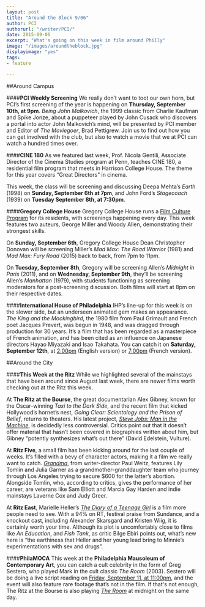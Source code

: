 ```yaml
---
layout: post
title: "Around the Block 9/06"
author: PCI
authorurl: "/writer/PCI/"
date: 2015-09-06
excerpt: "What's going on this week in film around Philly"
image: "/images/aroundtheblock.jpg"
displayimage: "yes"
tags: 
- feature

---
```

##Around Campus

####**PCI Weekly Screening**
We really don’t want to toot our own horn, but PCI’s first screening of the year is happening on **Thursday, September 10th, at 9pm**. *Being John Malkovich*, the 1999 classic from Charlie Kaufman and Spike Jonze, about a puppeteer played by John Cusack who discovers a portal into actor John Malkovich’s mind, will be presented by PCI member and Editor of *The Moviegoer*, Brad Pettigrew. Join us to find out how you can get involved with the club, but also to watch a movie that we at PCI can watch a hundred times over. 


####**CINE 180**
As we featured last week, Prof. Nicola Gentili, Associate Director of the Cinema Studies program at Penn, teaches CINE 180, a residential film program that meets in Harrison College House. The theme for this year covers “Great Directors” in cinema.

This week, the class will be screening and discussing Deepa Mehta’s *Earth* (1998) on **Sunday, September 6th at 7pm**, and John Ford’s *Stagecoach* (1939) on **Tuesday September 8th, at 7:30pm**. 


####**Gregory College House**
Gregory College House runs a [Film Culture Program](http://gregory.house.upenn.edu/film_culture) for its residents, with screenings happening every day. This week features two auteurs, George Miller and Woody Allen, demonstrating their strongest skills. 

On **Sunday, September 6th**, Gregory College House Dean Christopher Donovan will be screening Miller’s *Mad Max: The Road Warrior* (1981) and *Mad Max: Fury Road* (2015) back to back, from 7pm to 11pm. 

On **Tuesday, September 8th**, Gregory will be screening Allen’s *Midnight in Paris* (2011), and on **Wednesday, September 9th**, they’ll be screening Allen’s *Manhattan* (1979), with students functioning as screening moderators for a post-screening discussion. Both films will start at 8pm on their respective dates. 


####**International House of Philadelphia**
IHP’s line-up for this week is on the slower side, but an underseen animated gem makes an appearance. *The King and the Mockingbird*, the 1980 film from Paul Grimault and French poet Jacques Prevert, was begun in 1948, and was dragged through production for 30 years. It’s a film that has been regarded as a masterpiece of French animation, and has been cited as an influence on Japanese directors Hayao Miyazaki and Isao Takahata. You can catch it on **Saturday, September 12th**, at [2:00pm](http://ihousephilly.org/calendar/the-king-and-the-mockingbird-english-version) (English version) or [7:00pm](http://ihousephilly.org/calendar/the-king-and-the-mockingbird-french-version) (French version). 

##Around the City

####**This Week at the Ritz**
While we highlighted several of the mainstays that have been around since August last week, there are newer films worth checking out at the Ritz this week. 

At **The Ritz at the Bourse**, the great documentarian Alex Gibney, known for the Oscar-winning *Taxi to the Dark Side*, and the recent film that kicked Hollywood’s hornet’s nest, *Going Clear: Scientology and the Prison of Belief*, returns to theaters. His latest project, [*Steve Jobs: Man in the Machine*](http://www.landmarktheatres.com/philadelphia/film-info/steve-jobs-the-man-in-the-machine), is decidedly less controversial. Critics point out that it doesn’t offer material that hasn’t been covered in biographies written about him, but Gibney “potently synthesizes what’s out there” (David Edelstein, Vulture). 

At **Ritz Five**,  a small film has been kicking around for the last couple of weeks. It’s filled with a bevy of character actors, making it a film we really want to catch. [*Grandma*](http://www.landmarktheatres.com/philadelphia/film-info/grandma), from writer-director Paul Weitz, features Lily Tomlin and Julia Garner as a grandmother-granddaughter team who journey through Los Angeles trying to secure $600 for the latter’s abortion. Alongside Tomlin, who, according to critics, gives the performance of her career, are veterans like Sam Elliott and Marcia Gay Harden and indie mainstays Laverne Cox and Judy Greer. 

At **Ritz East**, Marielle Heller’s [*The Diary of a Teenage Girl*](http://www.landmarktheatres.com/philadelphia/film-info/the-diary-of-a-teenage-girl) is a film more people need to see. With a 94% on RT, festival praise from Sundance, and a knockout cast, including Alexander Skarsgard and Kristen Wiig, it is certainly worth your time. Although its plot is uncomfortably close to films like *An Education*, and *Fish Tank*, as critic Bilge Ebiri points out, what’s new here is “the earthiness that Heller and her young lead bring to Minnie’s experimentations with sex and drugs”. 


####**PhilaMOCA**
This week at the **Philadelphia Mausoleum of Contemporary Art**, you can catch a cult celebrity in the form of Greg Sestero, who played Mark in the cult classic *The Room* (2003). Sestero will be doing a live script reading on [Friday, September 11, at 11:00pm](http://www.brownpapertickets.com/event/2169118), and the event will also feature rare footage that’s not in the film. If that's not enough, The Ritz at the Bourse is also playing [*The Room*](http://www.landmarktheatres.com/philadelphia/ritz-at-the-bourse/film-info/the-room) at midnight on the same day. 



